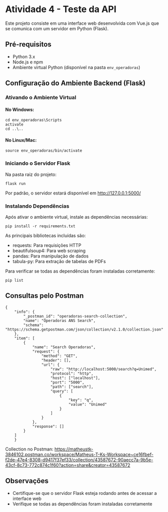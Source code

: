 # Atividade 4 - Teste da API

Este projeto consiste em uma interface web desenvolvida com Vue.js que se comunica com um servidor em Python (Flask).

## Pré-requisitos

- Python 3.x
- Node.js e npm
- Ambiente virtual Python (disponível na pasta `env_operadoras`)

## Configuração do Ambiente Backend (Flask)

### Ativando o Ambiente Virtual

#### No Windows:
```
cd env_operadoras\Scripts
activate
cd ..\..
```

#### No Linux/Mac:
```
source env_operadoras/bin/activate
```

### Iniciando o Servidor Flask

Na pasta raiz do projeto:

```
flask run
```

Por padrão, o servidor estará disponível em http://127.0.0.1:5000/

### Instalando Dependências

Após ativar o ambiente virtual, instale as dependências necessárias:

```
pip install -r requirements.txt
```

As principais bibliotecas incluídas são:
- requests: Para requisições HTTP
- beautifulsoup4: Para web scraping
- pandas: Para manipulação de dados
- tabula-py: Para extração de tabelas de PDFs

Para verificar se todas as dependências foram instaladas corretamente:
```
pip list
```

## Consultas pelo Postman

```
{
	"info": {
		"_postman_id": "operadoras-search-collection",
		"name": "Operadoras ANS Search",
		"schema": "https://schema.getpostman.com/json/collection/v2.1.0/collection.json"
	},
	"item": [
		{
			"name": "Search Operadoras",
			"request": {
				"method": "GET",
				"header": [],
				"url": {
					"raw": "http://localhost:5000/search?q=Unimed",
					"protocol": "http",
					"host": ["localhost"],
					"port": "5000",
					"path": ["search"],
					"query": [
						{
							"key": "q",
							"value": "Unimed"
						}
					]
				}
			},
			"response": []
		}
	]
    }
```
Collection no Postman: https://matheustk-3846102.postman.co/workspace/Matheus-T-Ks-Workspace~ce16fbef-f2de-47e4-8308-d9417f37ef33/collection/43587672-90aecc7a-9b5e-43cf-8c73-772c874c1f60?action=share&creator=43587672

## Observações

- Certifique-se que o servidor Flask esteja rodando antes de acessar a interface web
- Verifique se todas as dependências foram instaladas corretamente